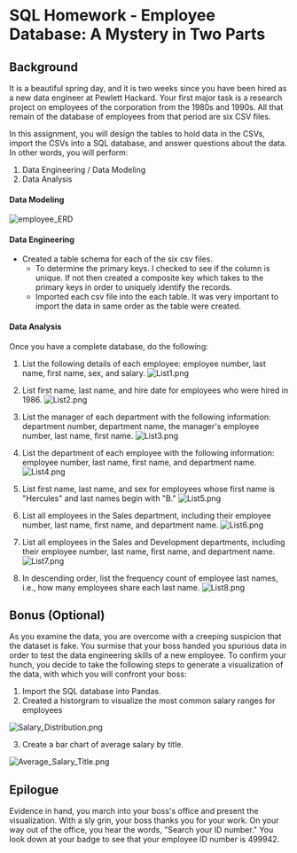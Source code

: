 # SQL Homework - Employee Database: A Mystery in Two Parts

## Background

It is a beautiful spring day, and it is two weeks since you have been hired as a new data engineer at Pewlett Hackard. Your first major task is a research project on employees of the corporation from the 1980s and 1990s. All that remain of the database of employees from that period are six CSV files.

In this assignment, you will design the tables to hold data in the CSVs, import the CSVs into a SQL database, and answer questions about the data. In other words, you will perform:

1. Data Engineering / Data Modeling
2. Data Analysis

#### Data Modeling
![employee_ERD](employee_ERD.png)

#### Data Engineering

* Created a table schema for each of the six csv files. 
  * To determine the primary keys. I checked to see if the column is unique. If not then created a composite key which takes to the primary keys in order to uniquely identify the records.
  * Imported each csv file into the each table. It was very important to import the data in same order as the table were created.

#### Data Analysis

Once you have a complete database, do the following:

1. List the following details of each employee: employee number, last name, first name, sex, and salary.
![List1.png](Image/List1.png)

2. List first name, last name, and hire date for employees who were hired in 1986.
![List2.png](Image/List2.png)

3. List the manager of each department with the following information: department number, department name, the manager's employee number, last name, first name.
![List3.png](Image/List3.png)

4. List the department of each employee with the following information: employee number, last name, first name, and department name.
![List4.png](Image/List4.png)

5. List first name, last name, and sex for employees whose first name is "Hercules" and last names begin with "B."
![List5.png](Image/List5.png)

6. List all employees in the Sales department, including their employee number, last name, first name, and department name.
![List6.png](Image/List6.png)

7. List all employees in the Sales and Development departments, including their employee number, last name, first name, and department name.
![List7.png](Image/List7.png)

8. In descending order, list the frequency count of employee last names, i.e., how many employees share each last name.
![List8.png](Image/List8.png)

## Bonus (Optional)

As you examine the data, you are overcome with a creeping suspicion that the dataset is fake. You surmise that your boss handed you spurious data in order to test the data engineering skills of a new employee. To confirm your hunch, you decide to take the following steps to generate a visualization of the data, with which you will confront your boss:

1. Import the SQL database into Pandas. 
2. Created a historgram to visualize the most common salary ranges for employees

![Salary_Distribution.png](Salary_Distribution.png)

3. Create a bar chart of average salary by title.

![Average_Salary_Title.png](Average_Salary_Title.png)

## Epilogue

Evidence in hand, you march into your boss's office and present the visualization. With a sly grin, your boss thanks you for your work. On your way out of the office, you hear the words, "Search your ID number." You look down at your badge to see that your employee ID number is 499942.

